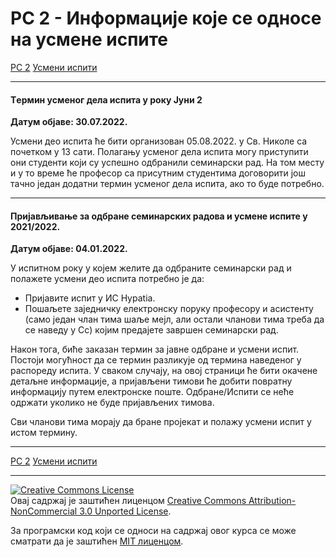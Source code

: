 # РС 2 - Информације које се односе на усмене испите

[РС 2](../../README.md) [Усмени испити](../README.md)

---

#### Tермин усменог дела испита у року Јуни 2

**Датум објаве: 30.07.2022.**

Усмени део испита ће бити организован 05.08.2022. у Св. Николе са почетком у 13 сати.
Полагању усменог дела испита могу приступити они студенти који су успешно одбранили семинарски рад. 
На том месту и у то време ће професор са присутним студентима договорити још тачно један додатни термин усменог дела испита, ако то буде потребно.

---

#### Пријављивање за одбране семинарских радова и усмене испите у 2021/2022.

**Датум објаве: 04.01.2022.**

У испитном року у којем желите да одбраните семинарски рад и полажете усмени део испита потребно је да:
- Пријавите испит у ИС Hypatia.
- Пошаљете заједничку електронску поруку професору и асистенту (само један члан тима шаље мејл, али остали чланови тима треба да се наведу у Cc) којим предајете завршен семинарски рад.

Након тога, биће заказан термин за јавне одбране и усмени испит. Постоји могућност да се термин разликује од термина наведеног у распореду испита. У сваком случају, на овој страници ће бити окачене детаљне информације, а пријављени тимови ће добити повратну информацију путем електронске поште. Одбране/Испити се неће одржати уколико не буде пријављених тимова.

Сви чланови тима морају да бране пројекат и полажу усмени испит у истом термину.

---

[РС 2](../../README.md) [Усмени испити](../README.md)

---

<a rel="license" href="http://creativecommons.org/licenses/by-nc/3.0/"><img alt="Creative Commons License" style="border-width:0" src="https://i.creativecommons.org/l/by-nc/3.0/88x31.png" /></a><br />Овај садржај је заштићен лиценцом <a rel="license" href="http://creativecommons.org/licenses/by-nc/3.0/">Creative Commons Attribution-NonCommercial 3.0 Unported License</a>.

За програмски код који се односи на садржај овог курса се може сматрати да је заштићен [MIT лиценцом](/LICENSE).
